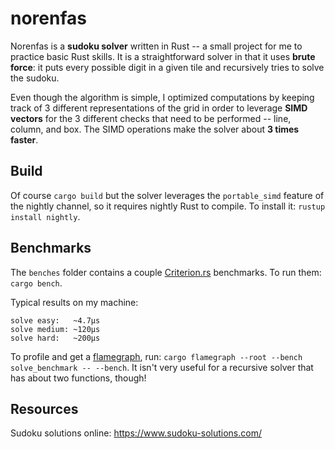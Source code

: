 # norenfas

Norenfas is a **sudoku solver** written in Rust -- a small project for me to practice basic Rust skills. It is a straightforward solver in that it uses **brute force**: it puts every possible digit in a given tile and recursively tries to solve the sudoku.

Even though the algorithm is simple, I optimized computations by keeping track of 3 different representations of the grid in order to leverage **SIMD vectors** for the 3 different checks that need to be performed -- line, column, and box. The SIMD operations make the solver about **3 times faster**.

## Build

Of course `cargo build` but the solver leverages the `portable_simd` feature of the nightly channel, so it requires nightly Rust to compile. To install it: `rustup install nightly`.

## Benchmarks

The `benches` folder contains a couple [Criterion.rs](https://bheisler.github.io/criterion.rs/book/criterion_rs.html) benchmarks. To run them: `cargo bench`.

Typical results on my machine:

```
solve easy:   ~4.7µs
solve medium: ~120µs
solve hard:   ~200µs
```

To profile and get a [flamegraph](https://github.com/flamegraph-rs/flamegraph), run: `cargo flamegraph --root --bench solve_benchmark -- --bench`. It isn't very useful for a recursive solver that has about two functions, though!

## Resources

Sudoku solutions online: https://www.sudoku-solutions.com/
